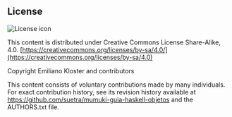 ## License
![License icon](https://licensebuttons.net/l/by-sa/3.0/88x31.png)

This content is distributed under Creative Commons License Share-Alike, 4.0. [https://creativecommons.org/licenses/by-sa/4.0/](https://creativecommons.org/licenses/by-sa/4.0)

Copyright Emiliano Kloster and contributors

This content consists of voluntary contributions made by many
individuals. For exact contribution history, see its revision history
available at https://github.com/suetra/mumuki-guia-haskell-objetos and the AUTHORS.txt file.

